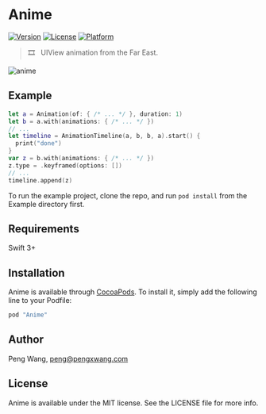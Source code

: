 # Anime

[![Version](https://img.shields.io/cocoapods/v/Anime.svg?style=flat)](http://cocoapods.org/pods/Anime)
[![License](https://img.shields.io/cocoapods/l/Anime.svg?style=flat)](http://cocoapods.org/pods/Anime)
[![Platform](https://img.shields.io/cocoapods/p/Anime.svg?style=flat)](http://cocoapods.org/pods/Anime)

> :film_strip: &nbsp; UIView animation from the Far East.

![anime](https://cloud.githubusercontent.com/assets/100884/25989526/5c303b94-36b1-11e7-90d6-610694124c1d.gif)

## Example

```swift
let a = Animation(of: { /* ... */ }, duration: 1)
let b = a.with(animations: { /* ... */ })
// ...
let timeline = AnimationTimeline(a, b, b, a).start() {
  print("done")
}
var z = b.with(animations: { /* ... */ })
z.type = .keyframed(options: [])
// ...
timeline.append(z)
```

To run the example project, clone the repo, and run `pod install` from the Example directory first.

## Requirements

Swift 3+

## Installation

Anime is available through [CocoaPods](http://cocoapods.org). To install
it, simply add the following line to your Podfile:

```ruby
pod "Anime"
```

## Author

Peng Wang, peng@pengxwang.com

## License

Anime is available under the MIT license. See the LICENSE file for more info.
